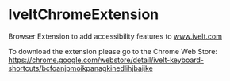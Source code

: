# IveltChromeExtension
Browser Extension to add accessibility features to www.ivelt.com 

To download the extension please go to the Chrome Web Store:
https://chrome.google.com/webstore/detail/ivelt-keyboard-shortcuts/bcfoanjpmoikpanagkinedlihjbaijke
